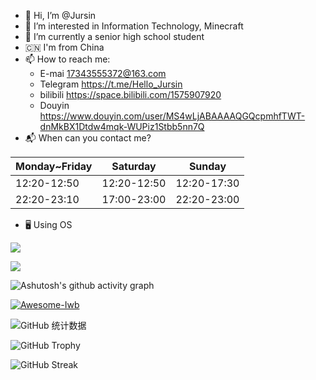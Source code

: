 - 👋 Hi, I’m @Jursin
- 👀 I’m interested in Information Technology, Minecraft
- 🌱 I’m currently a senior high school student
- 🇨🇳 I'm from China
- 📫 How to reach me:
  - E-mai 17343555372@163.com
  - Telegram https://t.me/Hello_Jursin
  - bilibili https://space.bilibili.com/1575907920
  - Douyin https://www.douyin.com/user/MS4wLjABAAAAQGQcpmhfTWT-dnMkBX1Dtdw4mqk-WUPiz1Stbb5nn7Q
- 📬 When can you contact me?

|  Monday~Friday | Saturday | Sunday |
| - | - | - |
| 12:20-12:50 | 12:20-12:50 | 12:20-17:30 |
| 22:20-23:10 | 17:00-23:00 | 22:20-23:00 |

- 🖥 Using OS

![](https://img.shields.io/badge/Android-3DDC84?style=for-the-badge&logo=android&logoColor=white)

![](https://img.shields.io/badge/Windows-0078D6?style=for-the-badge&logo=windows&logoColor=white)

![Ashutosh's github activity graph](https://github-readme-activity-graph.vercel.app/graph?username=Jursin&theme=github-compact)

[![Awesome-Iwb](https://github-readme-stats.vercel.app/api/pin/?username=Jursin&repo=Awesome-Class-Softwares)](https://github.com/Jursin/Awesome-Class-Softwares)

![GitHub 统计数据](https://github-readme-stats.vercel.app/api?username=Jursin&&show=reviews,discussions_started,discussions_answered,prs_merged,prs_merged_percentage&show_icons=true&include_all_commits=true&custom_title=Jursin的%20GitHub%20统计数据！&number_format=long&theme=gradient)

![GitHub Trophy](https://github-profile-trophy.vercel.app/?username=Jursin)

![GitHub Streak](https://github-readme-streak-stats.herokuapp.com/?user=Jursin)
